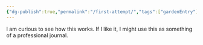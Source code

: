 ```yaml
---
{"dg-publish":true,"permalink":"/first-attempt/","tags":["gardenEntry"]}
---
```


I am curious to see how this works. If I like it, I might use this as something of a professional journal.
